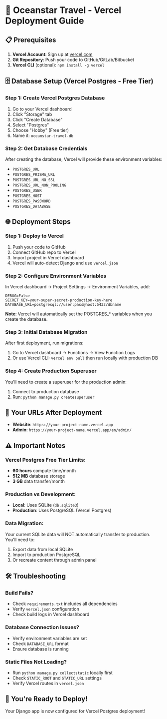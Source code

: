 # 🚀 Oceanstar Travel - Vercel Deployment Guide

## 📋 Prerequisites

1. **Vercel Account**: Sign up at [vercel.com](https://vercel.com)
2. **Git Repository**: Push your code to GitHub/GitLab/Bitbucket
3. **Vercel CLI** (optional): `npm install -g vercel`

## 🗄️ Database Setup (Vercel Postgres - Free Tier)

### Step 1: Create Vercel Postgres Database
1. Go to your Vercel dashboard
2. Click "Storage" tab
3. Click "Create Database" 
4. Select "Postgres"
5. Choose "Hobby" (Free tier)
6. Name it: `oceanstar-travel-db`

### Step 2: Get Database Credentials
After creating the database, Vercel will provide these environment variables:
- `POSTGRES_URL`
- `POSTGRES_PRISMA_URL` 
- `POSTGRES_URL_NO_SSL`
- `POSTGRES_URL_NON_POOLING`
- `POSTGRES_USER`
- `POSTGRES_HOST`
- `POSTGRES_PASSWORD`
- `POSTGRES_DATABASE`

## 🌐 Deployment Steps

### Step 1: Deploy to Vercel
1. Push your code to GitHub
2. Connect GitHub repo to Vercel
3. Import project in Vercel dashboard
4. Vercel will auto-detect Django and use `vercel.json`

### Step 2: Configure Environment Variables
In Vercel dashboard → Project Settings → Environment Variables, add:

```
DEBUG=False
SECRET_KEY=your-super-secret-production-key-here
DATABASE_URL=postgresql://user:pass@host:5432/dbname
```

**Note**: Vercel will automatically set the POSTGRES_* variables when you create the database.

### Step 3: Initial Database Migration
After first deployment, run migrations:
1. Go to Vercel dashboard → Functions → View Function Logs
2. Or use Vercel CLI: `vercel env pull` then run locally with production DB

### Step 4: Create Production Superuser
You'll need to create a superuser for the production admin:
1. Connect to production database
2. Run: `python manage.py createsuperuser`

## 🔗 Your URLs After Deployment

- **Website**: `https://your-project-name.vercel.app`
- **Admin**: `https://your-project-name.vercel.app/en/admin/`

## ⚠️ Important Notes

### Vercel Postgres Free Tier Limits:
- **60 hours** compute time/month
- **512 MB** database storage
- **3 GB** data transfer/month

### Production vs Development:
- **Local**: Uses SQLite (`db.sqlite3`)
- **Production**: Uses PostgreSQL (Vercel Postgres)

### Data Migration:
Your current SQLite data will NOT automatically transfer to production.
You'll need to:
1. Export data from local SQLite
2. Import to production PostgreSQL
3. Or recreate content through admin panel

## 🛠️ Troubleshooting

### Build Fails?
- Check `requirements.txt` includes all dependencies
- Verify `vercel.json` configuration
- Check build logs in Vercel dashboard

### Database Connection Issues?
- Verify environment variables are set
- Check `DATABASE_URL` format
- Ensure database is running

### Static Files Not Loading?
- Run `python manage.py collectstatic` locally first
- Check `STATIC_ROOT` and `STATIC_URL` settings
- Verify Vercel routes in `vercel.json`

## 🎉 You're Ready to Deploy!

Your Django app is now configured for Vercel Postgres deployment!